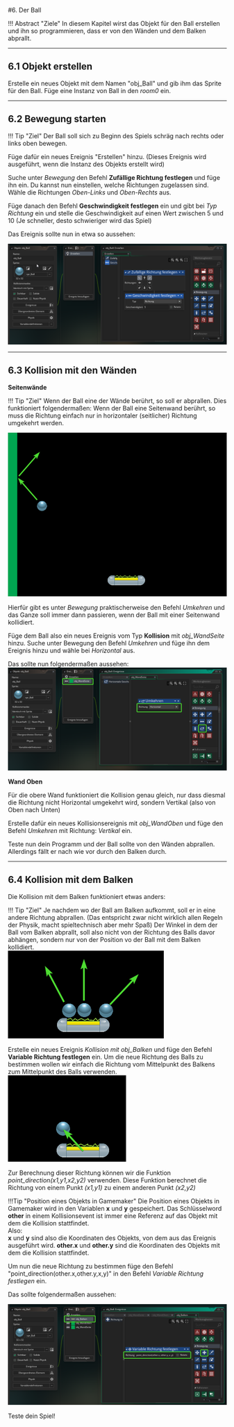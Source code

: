 #6. Der Ball 

!!! Abstract "Ziele"
	In diesem Kapitel wirst das Objekt für den Ball erstellen und ihn so programmieren, dass er von den Wänden und dem Balken abprallt.
	
---

## 6.1 Objekt erstellen

Erstelle ein neues Objekt mit dem Namen "obj_Ball" und gib ihm das Sprite für den Ball. Füge eine Instanz von Ball in den *room0* ein.

---

## 6.2 Bewegung starten

!!! Tip "Ziel"
	Der Ball soll sich zu Beginn des Spiels schräg nach rechts oder links oben bewegen.

Füge dafür ein neues Ereignis "Erstellen" hinzu. (Dieses Ereignis wird ausgeführt, wenn die Instanz des Objekts erstellt wird)

Suche unter *Bewegung* den Befehl **Zufällige Richtung festlegen** und füge ihn ein. Du kannst nun einstellen, welche Richtungen zugelassen sind. Wähle die Richtungen *Oben-Links* und *Oben-Rechts* aus.

Füge danach den Befehl **Geschwindigkeit festlegen** ein und gibt bei *Typ* *Richtung* ein und stelle die Geschwindigkeit auf einen Wert zwischen 5 und 10 (Je schneller, desto schwieriger wird das Spiel)

Das Ereignis sollte nun in etwa so aussehen:

![Ball starten](img/ballInit.png)

---

## 6.3 Kollision mit den Wänden

**Seitenwände**

!!! Tip "Ziel"
	Wenn der Ball eine der Wände berührt, so soll er abprallen. Dies funktioniert folgendermaßen:
	Wenn der Ball eine Seitenwand berührt, so muss die Richtung einfach nur in horizontaler (seitlicher) Richtung umgekehrt werden.

![richtung](img/ballDirection.png)

Hierfür gibt es unter *Bewegung* praktischerweise den Befehl *Umkehren* und das Ganze soll immer dann passieren, wenn der Ball mit einer Seitenwand kollidiert.

Füge dem Ball also ein neues Ereignis vom Typ **Kollision** mit *obj_WandSeite* hinzu. Suche unter Bewegung den Befehl *Umkehren* und füge ihn dem Ereignis hinzu und wähle bei *Horizontal* aus.

Das sollte nun folgendermaßen aussehen:
![kollision mit Seitenwand](img/kollisionWall.png)


**Wand Oben**

Für die obere Wand funktioniert die Kollision genau gleich, nur dass diesmal die Richtung nicht Horizontal umgekehrt wird, sondern Vertikal (also von Oben nach Unten)

Erstelle dafür ein neues Kollisionsereignis mit *obj_WandOben* und füge den Befehl *Umkehren* mit Richtung: *Vertikal* ein.

Teste nun dein Programm und der Ball sollte von den Wänden abprallen. Allerdings fällt er nach wie vor durch den Balken durch.

---

## 6.4 Kollision mit dem Balken

Die Kollision mit dem Balken funktioniert etwas anders:

!!! Tip "Ziel"
	Je nachdem wo der Ball am Balken aufkommt, soll er in eine andere Richtung abprallen. (Das entspricht zwar nicht wirklich allen Regeln der Physik, macht spieltechnisch aber mehr Spaß)
	Der Winkel in dem der Ball vom Balken abprallt, soll also nicht von der Richtung des Balls davor abhängen, sondern nur von der Position vo der Ball mit dem Balken kollidiert.  
	![kollision mit Balken](img/kollisionBar.png)

Erstelle ein neues Ereignis *Kollision mit obj_Balken* und füge den Befehl **Variable Richtung festlegen** ein. Um die neue Richtung des Balls zu bestimmen wollen wir einfach die Richtung vom Mittelpunkt des Balkens zum Mittelpunkt des Balls verwenden.  
![kollision](img/collisionBar2.png)

Zur Berechnung dieser Richtung können wir die Funktion *point_direction(x1,y1,x2,y2)* verwenden. Diese Funktion berechnet die Richtung von einem Punkt *(x1,y1)* zu einem anderen Punkt *(x2,y2)*

!!!Tip "Position eines Objekts in Gamemaker"
	Die Position eines Objekts in Gamemaker wird in den Variablen **x** und **y** gespeichert. Das Schlüsselword **other** in einem Kollisionsevent ist immer eine Referenz auf das Objekt mit dem die Kollision stattfindet.  
	Also:  
	**x** und **y** sind also die Koordinaten des Objekts, von dem aus das Ereignis ausgeführt wird. 
	**other.x** und **other.y** sind die Koordinaten des Objekts mit dem die Kollision stattfindet.
	
Um nun die neue Richtung zu bestimmen füge den Befehl "point_direction(other.x,other.y,x,y)" in den Befehl *Variable Richtung festlegen* ein.

Das sollte folgendermaßen aussehen:

![kollision](img/collisionBar3.png)

Teste dein Spiel!